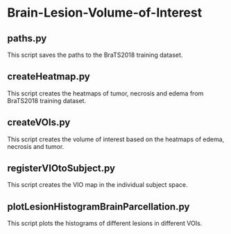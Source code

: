 # Brain-Lesion-Volume-of-Interest

## paths.py

This script saves the paths to the BraTS2018 training dataset.

## createHeatmap.py

This script creates the heatmaps of tumor, necrosis and edema from BraTS2018 training dataset.

## createVOIs.py

This script creates the volume of interest based on the heatmaps of edema, necrosis and tumor.

## registerVIOtoSubject.py

This script creates the VIO map in the individual subject space.

## plotLesionHistogramBrainParcellation.py

This script plots the histograms of different lesions in different VOIs.

